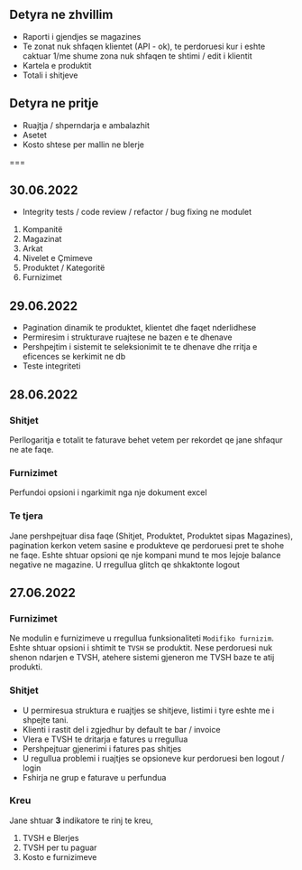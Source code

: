 ## Detyra ne zhvillim 
 - Raporti i gjendjes se magazines
 - Te zonat nuk shfaqen klientet (API - ok), te perdoruesi kur i eshte caktuar 1/me shume zona nuk shfaqen te shtimi / edit i klientit
 - Kartela e produktit
 - Totali i shitjeve 
 
## Detyra ne pritje
 - Ruajtja / shperndarja e ambalazhit
 - Asetet
 - Kosto shtese per mallin ne blerje

===
## **30.06.2022**
 - Integrity tests / code review / refactor / bug fixing ne modulet 
  1. Kompanitë
  2. Magazinat
  3. Arkat
  4. Nivelet e Çmimeve
  5. Produktet / Kategoritë
  6. Furnizimet

## **29.06.2022**
 - Pagination dinamik te produktet, klientet dhe faqet nderlidhese
 - Permiresim i strukturave ruajtese ne bazen e te dhenave
 - Pershpejtim i sistemit te seleksionimit te te dhenave dhe rritja e eficences se kerkimit ne db
 - Teste integriteti
## **28.06.2022**
### Shitjet
Perllogaritja e totalit te faturave behet vetem per rekordet qe jane shfaqur ne ate faqe.

### Furnizimet
Perfundoi opsioni i ngarkimit nga nje dokument excel

### Te tjera
Jane pershpejtuar disa faqe (Shitjet, Produktet, Produktet sipas Magazines), pagination kerkon vetem sasine e produkteve qe perdoruesi pret te shohe ne faqe.
Eshte shtuar opsioni qe nje kompani mund te mos lejoje balance negative ne magazine.
U rregullua glitch qe shkaktonte logout


## **27.06.2022**
### Furnizimet
Ne modulin e furnizimeve u rregullua funksionaliteti `Modifiko furnizim`.
Eshte shtuar opsioni i shtimit te `TVSH` se produktit.
Nese perdoruesi nuk shenon ndarjen e TVSH, atehere sistemi gjeneron me TVSH baze te atij produkti.

### Shitjet
- U permiresua struktura e ruajtjes se shitjeve, listimi i tyre eshte me i shpejte tani.
-  Klienti i rastit del i zgjedhur by default te bar / invoice
 - Vlera e TVSH te dritarja e fatures u rregullua
 - Pershpejtuar gjenerimi i fatures pas shitjes
 - U regullua problemi i ruajtjes se opsioneve kur perdoruesi ben logout / login
 - Fshirja ne grup e faturave u perfundua

### Kreu
Jane shtuar **3** indikatore te rinj te kreu, 

 1. TVSH e Blerjes
 2. TVSH per tu paguar
 3. Kosto e furnizimeve


